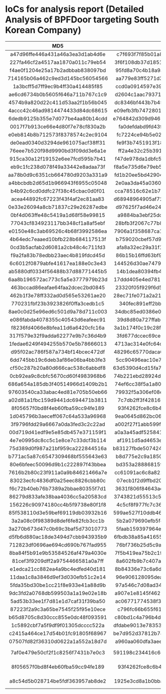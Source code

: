 # IoCs for analysis report (Detailed Analysis of BPFDoor targeting South Korean Company)

| MD5 | SHA256 | Type |
|:---:|:---:|:---:|
| a47d96ffe446a431a46a3ea3d1ab4d6e | c7f693f7f85b01a8c0e561bd369845f40bff423b0743c7aa0f4c323d9133b5d4 | BPFDoor |
| 227fa46cf2a4517aa1870a011c79eb54 | 3f6f108db37d18519f47c5e4182e5e33cc795564f286ae770aa03372133d15c4 | BPFDoor |
| f4ae0f1204e25a17b2adbbab838097bd | 95fd8a70c4b18a9a669fec6eb82dac0ba6a9236ac42a5ecde270330b66f51595 | BPFDoor |
| 714165b06a462c9ed3d145bc56054566 | aa779e83ff5271d3f2d270eaed16751a109eb722fca61465d86317e03bbf49e4 | BPFDoor |
| 1a3bcff5d7ff9ec9b4ff30a414485f85 | ccd0a0914597e39042725f8588bf1ef5744c9c5f4bb2ac6af8857416b77ec8b0 | BPFDoor |
| ae6cd6734b0b5605f646a711b767c1c9 | d2604c1aac79371108af426aa426e975cea582eb7e9a1d6890ae8a8896cf0cc5 | BPFDoor |
| 4574b9a820d22c411d53aa2f1b56b045 | dc8346bf443b7b453f062740d8ae8d8d7ce879672810f4296158f90359dcae3a | BPFDoor |
| 4accc42c46ad9814474433d84dc68615 | e09efb3fb74728011ee52ec83b7f9764c899761432ba3e6b576b1b74605209bc | BPFDoor |
| 6dedb9125b355e7d077be4aa80b14cdd | e764842d309d9465b8b27ad60fa4037708a06709205076124719d7dcfbbcc433 | BPFDoor |
| 0017f7b913ce66e4d80f7e78cf830a2b | fa0defdabd9fd43fe2ef1ec33574ea1af1290bd3d763fdb2bed443f2bd996d73 | BPFDoor |
| e0eb814b8b712573f8378574c2ec9104 | fc7224ce94b5e02fd42f227e972d434f0eaf7dd3ed1540b43e986bdd6af44da0 | BPFDoor |
| de0ead0340d3294de961075acf38ff31 | fe9f3b7451913f184e1f53b52a03a981dcea5564633cfcb70d01bd0aec8f30a7 | BPFDoor |
| 76eee7b520f98d9990bd3f09dd3e6a1e | ff2a4e32c25b391bfe30f3761c692cf1bed6a4b568cdac93e6ffd621aa6b13de | BPFDoor |
| 915ca30a12f19152e6ee7fcd595b7b41 | f47de978da1dbfc5e0f195745e3368d3ceef034e964817c66ba01396a1953d72 | BPFDoor |
| eb9c1fc238d078f49a33442e8adaa73f | f8a5e735d6e79eb587954a371515a82a15883cf2eda9d7ddb8938b86e714ea27 | BPFDoor |
| aa78b0d9c6351cb664780d9203a331a9 | fd1b20ee5bd429046d3c04e9c675c41e9095bea70e0329bd32d7edd17ebaf68a | BPFDoor |
| a4bbcbdb2d65d1b966943f6955c05048 | 2e0aa3da45a0360d051359e1a038beff8551b957698f21756cfc6ed5539e4bdb | BPFDoor |
| b4b92c6cd0ddfc27f38c45cbac0d0f01 | cca78516c62e1b7cf3c56b665a3537dca6beb54d335c633454b325fd44c4f760 | BPFDoor |
| acea44892fc67223f43f4af2ec81aa83 | d68948964905af7259bca015bd1d1ab0bb54334a6f08a87a40ed9d8cc966b291 | BPFDoor |
| 0e33e26094a8cb71837c29e26287edbe | d97625f7ad46e24fc958b1ab1c2de9591bad0127b204f99d7110fe1c401a9df4 | BPFDoor |
| 0bf4d063ffe48c5419a1d68f58e99815 | a9884ba3ebf25dcb1b9b3319d5e9e3706832bfa0f1fc4248f22a065f7ef15f79 | BPFDoor |
| 77043cf834923117bb348cf1a8af5ebf | 28bfb3f2067c77b83898ef4e41c9fc573e6aaa8581da9b59bddb782205a0b091 | BPFDoor |
| e0150e48c3ab69526c4b68f3992586ea | 7906a1f358687ca1be8d9f531f066d6a5219857d37c13310c3239f10836007a8 | BPFDoor |
| 4b64edc7eaaed10bfb228b684117513f | b759020cbef57d96a5c978af3ae41bc1d9ffb7f3d521210a20b0d8d7540a13d4 | BPFDoor |
| 0cd3b5acfab2d6081a2cb48c4c711fd3 | afa8a32ec29a31f152ba20a30eb483520fe50f2dce6c9aa9135d88f7c9c511d7 | BPFDoor |
| f9a2fa83b78edbb23aec4b819fdcd45d | 86b15b16ffd63bf9261d864f6a748caa2456b16efb5cf91a145e779457225104 | BPFDoor |
| 6c6012f0879abfe41617ea188e0c3e43 | 144526d30ae747982079d5d340d1ff116a7963aba2e3ed589e7ebc297ba0c1b3 | BPFDoor |
| ab5880df0334f56488b37d88771445b5 | 14b1dea80394fb413fff084b0becd1904fd6077189d1ff73208d8d749529e00b | BPFDoor |
| 6aa8b196572ac773c5a5e3777979b23d | 17ddd405e4ed78129808dcf5a3381568d8f74878ca0535249cfb31340950ea85 | BPFDoor |
| 463bccad86eafae64faa2dcec2bd0845 | 23320f05f929f6d587d86454c70f34c9ed3df38d32ae246a7636e6b6dc14a0c7 | BPFDoor |
| 462b1f3e78ff332ad0d565e53261ae20 | 28ec71fe071a2a2126726277a34b25a77e0178005c860c5fb6308606831bbba3 | BPFDoor |
| 770231fbf23b3923826f0ffa3cedb1c5 | 340fec891eff2bbeccbef054a6b7e7e04fc09cf3b3b5fdf06accbd193a03b453 | BPFDoor |
| 8ae0c0d25e96ed6c501d9a78d711c003 | 34dbc85ed0386e024c724c7969e8d0ff0ff0b1882508ea259c458d59657a1971 | BPFDoor |
| e086fabda4078355c40543d6eafeec91 | 39d8d80a727ffab6e08ae2b9551f7251a652f4d4edfe5df21d0e2684d042268f | BPFDoor |
| f8236fd4066e8bfea11d6a6420cfc16a | 3a1b174f0c19c28f71e1babde01982c56d38d3672ea14d47c35ae3062e49b155 | BPFDoor |
| 317f579e32f9adda62277e9b7c36d4b9 | 3fd677dccec69ce4f0ed20dded252e8ad132ac82e8eede0b8fbe1c1bec587acd | BPFDoor |
| 1fedae6249f494255b570e5b78666013 | 4713ac314e0fc64df3599b79331e867e1d3742e21cc4ca563e374868967efca5 | BPFDoor |
| d95f02ac786f587a734bf14bcec472df | 48296c65770daca66bb644f54287772e80ad52ce8ca83cd50dceaa6902dd4e44 | BPFDoor |
| 6dd745bb19c6deb3af86e06ba4bb3fe3 | 5cc90496eac10e79c149fd6208934d8a2c61edd8f89e5a1a0bea5ff5e3920d27 | BPFDoor |
| cf50c287b20a80d666cac538c6abbdf8 | 63d5390d4cd15fa700595b7273e2a834f11588f94066b71d9062212e97543b48 | BPFDoor |
| 0cb92ea9c8cbfc5670cd60f4983968b6 | 74b221ebd28924d5a4aab9f6d25afca982341013e6ce82cd89b71874775045b6 | BPFDoor |
| 686a654a185db3f40514966d1409b2b1 | 74ef6cc38f5a1a80148752b63c117e6846984debd2af806c65887195a8eccc56 | BPFDoor |
| 97603540ca33abac4ed81e705b50eb66 | 79932f5a306ef08e27e0edc038f7449b0003bead5a3099f1f31917c399b09ed3 | BPFDoor |
| a02d81a1fbc159d9441dc694471b3811 | 7c7db2ff3f428167aa8b59917fb1cde7e9244cb2240c0e24bddea5e0f0a26ff4 | BPFDoor |
| 8f05657f0bd8f4eb60fba59cc94fe189 | 93f4262fce8c6b4f8e239c35a0679fbbbb722141b95a5f2af53a2bcafe4edd1c | BPFDoor |
| 1d045796b3aeceff067c64a533a96968 | 9ea0645d862bc0604b47e9424bd27419f648ebc28ed6cd180b63fece7f3f4511 | BPFDoor |
| 3f9796fdd29a6667a0da3fed3c2c22ad | a002f27f1abb599f24e727c811efa36d2d523e586a82134e9b3e8454dde6a089 | BPFDoor |
| 00d719d41edf9e5e85db457e371159f1 | a0a3a45adf5258414344214c3d2c661a570f54609b7d87d5ac24eb37fd30c3e6 | BPFDoor |
| 4e7e0995dc8cc5c1e8ce7c33dcf3b114 | af1911d5ad4653e5c972dcfe912fe2e2c928dc16d306609ffbb446ee11fca174 | BPFDoor |
| 75d389d0f987a21bf959ca222844516a | b83127fbde5074247b81012553de69604365f7c4c378d8bcb54552c81ea85414 | BPFDoor |
| b771ac5a87c6547309468bf555643e63 | b8d775e2c9a18504aff01d8464fab1c470a8a37b501451fd9af6b4a848b42051 | BPFDoor |
| 80e6bfeec50096d9b1c222897f43bbea | bd353a28886815f43fe71c561a027fdeff5cd83e17e2055c0e52bea344ae51d3 | BPFDoor |
| 7616b2b80c23f911a0a9b84621466a7e | cc61091ac6c8a8219b54f8f07976a2ab915e7675f715a00b8488ba180a5b3a07 | BPFDoor |
| 83023ecfc4836df0a25eec8826cbb80c | 07ecb1f2d9ffbd20a46cd36cd06b022db3cc8e45b1ecab62cd11f9ca7a26ab6d | BPFDoor |
| f6c72b40eb76b7389a2bbae80355f7d1 | 3631f806f84643aead8c4995e7bf6177d889d610cd9bdb13354aea1fc7d3a2b5 | BPFDoor |
| 86279d833afe38baa4036cc5a20583cd | 3743821d55513c52a9f06d3f6603afd167105a871e410c35a3b94e34c51089e6 | BPFDoor |
| 156226c90974180cc4b5f9738e80f1f8 | 4c5cf8f977fc7c368a8e095700a44be36c8332462c0b1e41bff03238b2bf2a2d | BPFDoor |
| 85f538110d3e59bef69119db03932b16 | 599ae527f10ddb4625687748b7d3734ee51673b664f2e5d0346e64f85e185683 | BPFDoor |
| 3a2a08c0f98389d8def6fe82fcb3cc1b | 5b2a079690efb5f4e0944353dd883303ffd6bab4aad1f0c88b49a76ddcb28ee9 | BPFDoor |
| 3a270b673d47c0b69c3baf5d73010773 | 5faab159397964e630c4156f8852bcc6ee46df1cdd8be2a8d3f3d8e5980f3bb3 | BPFDoor |
| d5fb6d880ac18de3494d7cbb943935b9 | 6fbdb38a85a416557d292566db8662d70461c8c8d0c51a0f78130c5c3646e93f | BPFDoor |
| 712823df0696ae694cd690b767fad955 | 76bf736b25d5c9aaf6a84edd4e615796fffc338a893b49c120c0b4941ce37925 | BPFDoor |
| 8ba84f5b91e9b53584526af479a4030e | 7f5b419ea75b2c1fb4a7000c8d9ea2918d9a3423000506b718f8de8b4a25f157 | BPFDoor |
| 81cef3f9209dff2a9754466581a0a7ff | 8a602fb9b7c407a13f6e0af4cae702018a7d6bcf36aadb2478ce17a0b668c6d2 | BPFDoor |
| e1edca21cc882ea4a9bc4edfed40d181 | 8b84336e73c6a6d154e685d3729dfa4e08e4a3f136f0b2e7c6e5970df9145e95 | BPFDoor |
| 11daa1c8a3846d9ef3d030efb51c2e14 | 96e906128095dead57fdc9ce8688bb889166b67c9a1b8fdb93d7cff7f3836bb9 | BPFDoor |
| 5fda35bd30be1cc21f8e933e41a88d9b | 97a546c7d08ad34dfab74c9c8a96986c54768c592a8dae521ddcf612a84fb8cc | BPFDoor |
| 9dc3fd2a0768db599503a1a19e02e18b | a907e1e8145f46274943fb7451c62d83f5e5e683f57a69ddb7dbb520e04e04ce | BPFDoor |
| 5ad53b33ee1f7d81e1d7caf31f39ba50 | ac06771774538f33b0e95a92ae1a3e8aaf27e188b51700a03c14ca097af09cac | BPFDoor |
| 87223f2a9c3a65be7545f25f95e10ece | c796fc66b655f6107eacbe78a37f0e8a2926f01fecebd9e68a66f0e261f91276 | BPFDoor |
| b65d8705c8d30ccc855e0dc48f093591 | c80bd1c4a796b4d3944a097e96f384c85687daeedcdcf05cc885c8c9b279b09c | BPFDoor |
| 1c5892cbf7a5f9df9f01305dcccc522a | dfdabe9013e783535a76407b61b63e97db283daab202218077cc0b846b3caa42 | BPFDoor |
| c2415a464ce17d54b01fc91805f68967 | be7d952d37812b7482c1d770433a499372fde7254981ce2e8e974a67f6a088b5 | BPFDoor |
| 07507fd82f36310d0622a1a552a18d7d | a960aa060dfa3aeedfe8b37725839130e1906ade716c9b5405e80dc27f57a4cb | BPFDoor |
| 7af0e479e50cf2f1c8256f7431b7e0c3 | 591198c234416c6ccbcea6967963ca2ca0f17050be7eed1602198308d9127c78 | BPFDoor Controller |
| 8f05657f0bd8f4eb60fba59cc94fe189 | 93f4262fce8c6b4f8e239c35a0679fbbbb722141b95a5f2af53a2bcafe4edd1c | BPFDoor Controller |
| a8c54d5b028714be5fdf363957ab8de2 | 1925e3cd8a1b0bba0d297830636cdb9ebf002698c8fa71e0063581204f4e8345 | BPFDoor Controller |
